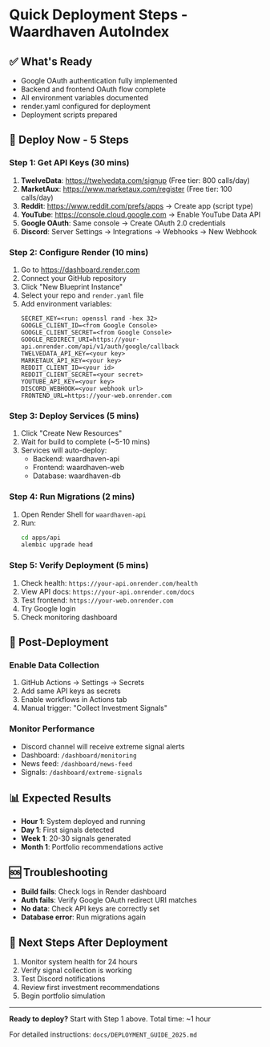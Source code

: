 # Quick Deployment Steps - Waardhaven AutoIndex

## ✅ What's Ready
- Google OAuth authentication fully implemented
- Backend and frontend OAuth flow complete
- All environment variables documented
- render.yaml configured for deployment
- Deployment scripts prepared

## 🚀 Deploy Now - 5 Steps

### Step 1: Get API Keys (30 mins)
1. **TwelveData**: https://twelvedata.com/signup (Free tier: 800 calls/day)
2. **MarketAux**: https://www.marketaux.com/register (Free tier: 100 calls/day)
3. **Reddit**: https://www.reddit.com/prefs/apps → Create app (script type)
4. **YouTube**: https://console.cloud.google.com → Enable YouTube Data API
5. **Google OAuth**: Same console → Create OAuth 2.0 credentials
6. **Discord**: Server Settings → Integrations → Webhooks → New Webhook

### Step 2: Configure Render (10 mins)
1. Go to https://dashboard.render.com
2. Connect your GitHub repository
3. Click "New Blueprint Instance"
4. Select your repo and `render.yaml` file
5. Add environment variables:
   ```
   SECRET_KEY=<run: openssl rand -hex 32>
   GOOGLE_CLIENT_ID=<from Google Console>
   GOOGLE_CLIENT_SECRET=<from Google Console>
   GOOGLE_REDIRECT_URI=https://your-api.onrender.com/api/v1/auth/google/callback
   TWELVEDATA_API_KEY=<your key>
   MARKETAUX_API_KEY=<your key>
   REDDIT_CLIENT_ID=<your id>
   REDDIT_CLIENT_SECRET=<your secret>
   YOUTUBE_API_KEY=<your key>
   DISCORD_WEBHOOK=<your webhook url>
   FRONTEND_URL=https://your-web.onrender.com
   ```

### Step 3: Deploy Services (5 mins)
1. Click "Create New Resources"
2. Wait for build to complete (~5-10 mins)
3. Services will auto-deploy:
   - Backend: waardhaven-api
   - Frontend: waardhaven-web
   - Database: waardhaven-db

### Step 4: Run Migrations (2 mins)
1. Open Render Shell for `waardhaven-api`
2. Run:
   ```bash
   cd apps/api
   alembic upgrade head
   ```

### Step 5: Verify Deployment (5 mins)
1. Check health: `https://your-api.onrender.com/health`
2. View API docs: `https://your-api.onrender.com/docs`
3. Test frontend: `https://your-web.onrender.com`
4. Try Google login
5. Check monitoring dashboard

## 🎯 Post-Deployment

### Enable Data Collection
1. GitHub Actions → Settings → Secrets
2. Add same API keys as secrets
3. Enable workflows in Actions tab
4. Manual trigger: "Collect Investment Signals"

### Monitor Performance
- Discord channel will receive extreme signal alerts
- Dashboard: `/dashboard/monitoring`
- News feed: `/dashboard/news-feed`
- Signals: `/dashboard/extreme-signals`

## 📊 Expected Results
- **Hour 1**: System deployed and running
- **Day 1**: First signals detected
- **Week 1**: 20-30 signals generated
- **Month 1**: Portfolio recommendations active

## 🆘 Troubleshooting
- **Build fails**: Check logs in Render dashboard
- **Auth fails**: Verify Google OAuth redirect URI matches
- **No data**: Check API keys are correctly set
- **Database error**: Run migrations again

## 📝 Next Steps After Deployment
1. Monitor system health for 24 hours
2. Verify signal collection is working
3. Test Discord notifications
4. Review first investment recommendations
5. Begin portfolio simulation

---

**Ready to deploy?** Start with Step 1 above. Total time: ~1 hour

For detailed instructions: `docs/DEPLOYMENT_GUIDE_2025.md`